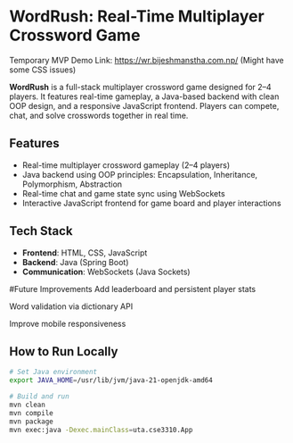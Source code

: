 # WordRush: Real-Time Multiplayer Crossword Game

Temporary MVP Demo Link: https://wr.bijeshmanstha.com.np/ (Might have some CSS issues)

**WordRush** is a full-stack multiplayer crossword game designed for 2–4 players. It features real-time gameplay, a Java-based backend with clean OOP design, and a responsive JavaScript frontend. Players can compete, chat, and solve crosswords together in real time.

## Features

- Real-time multiplayer crossword gameplay (2–4 players)
- Java backend using OOP principles: Encapsulation, Inheritance, Polymorphism, Abstraction
- Real-time chat and game state sync using WebSockets
- Interactive JavaScript frontend for game board and player interactions

## Tech Stack

- **Frontend**: HTML, CSS, JavaScript
- **Backend**: Java (Spring Boot)
- **Communication**: WebSockets (Java Sockets)

#Future Improvements
Add leaderboard and persistent player stats

Word validation via dictionary API

Improve mobile responsiveness

## How to Run Locally

```bash
# Set Java environment
export JAVA_HOME=/usr/lib/jvm/java-21-openjdk-amd64

# Build and run
mvn clean
mvn compile
mvn package
mvn exec:java -Dexec.mainClass=uta.cse3310.App






